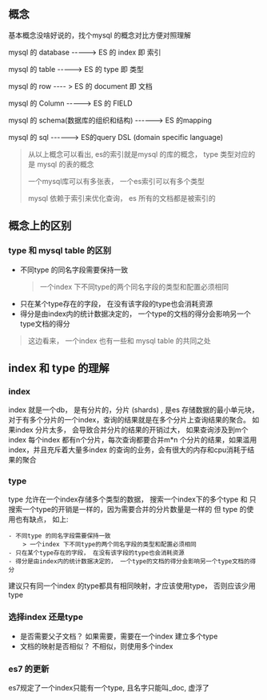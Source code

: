 ## 概念
基本概念没啥好说的，找个mysql 的概念对比方便对照理解

mysql 的 database   ----->   ES 的 index  即 索引

mysql 的 table      ----->  ES 的 type  即 类型

mysql 的 row     ---- >   ES 的 document 即 文档 

mysql 的 Column  ----->  ES 的 FIELD

mysql 的 schema(数据库的组织和结构) ------>  ES 的mapping

mysql 的 sql   ------>   ES的query  DSL (domain specific language)

> 从以上概念可以看出, es的索引就是mysql 的库的概念， type 类型对应的是 mysql 的表的概念
>
> 一个mysql库可以有多张表， 一个es索引可以有多个类型
>
> mysql 依赖于索引来优化查询， es 所有的文档都是被索引的 


## 概念上的区别
### type 和 mysql table 的区别 
 - 不同type 的同名字段需要保持一致
    > 一个index 下不同type的两个同名字段的类型和配置必须相同
- 只在某个type存在的字段， 在没有该字段的type也会消耗资源
- 得分是由index内的统计数据决定的， 一个type的文档的得分会影响另一个type文档的得分

> 这边看来， 一个index 也有一些和 mysql table 的共同之处 

## index 和 type 的理解
### index
index 就是一个db， 是有分片的，分片 (shards) , 是es 存储数据的最小单元块， 对于有多个分片的一个index，查询的结果就是在多个分片上查询结果的聚合。
如果index 分片太多， 会导致合并分片的结果的开销过大， 如果查询涉及到m个index 每个index 都有n个分片，每次查询都要合并m*n 个分片的结果，如果滥用index，并且充斥着大量多index 的查询的业务，会有很大的内存和cpu消耗于结果的聚合

 ### type
 type 允许在一个index存储多个类型的数据， 搜索一个index下的多个type 和 只搜索一个type的开销是一样的，因为需要合并的分片数量是一样的
 但 type 的使用也有缺点， 如上:
 
    - 不同type 的同名字段需要保持一致
        > 一个index 下不同type的两个同名字段的类型和配置必须相同
    - 只在某个type存在的字段， 在没有该字段的type也会消耗资源
    - 得分是由index内的统计数据决定的， 一个type的文档的得分会影响另一个type文档的得分
    
 建议只有同一个index 的type都具有相同映射，才应该使用type， 否则应该少用type
 
 ### 选择index 还是type
 - 是否需要父子文档？ 如果需要，需要在一个index 建立多个type
 - 文档的映射是否相似？ 不相似，则使用多个index
 
 
 ### es7 的更新
 es7规定了一个index只能有一个type, 且名字只能叫_doc, 虚浮了
